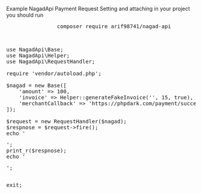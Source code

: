 Example NagadApi Payment Request
Setting and attaching in your project you should run
<pre>
                composer require arif98741/nagad-api
</pre>

<pre>


use NagadApi\Base;
use NagadApi\Helper;
use NagadApi\RequestHandler;

require 'vendor/autoload.php';

$nagad = new Base([
    'amount' => 100,
    'invoice' => Helper::generateFakeInvoice('', 15, true),
    'merchantCallback' => 'https://phpdark.com/payment/success/id=4',
]);

$request = new RequestHandler($nagad);
$respnose = $request->fire();
echo '<pre>';
print_r($respnose);
echo '</pre>';
exit;
</pre>
